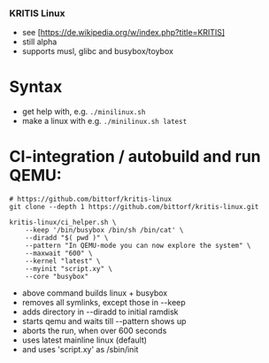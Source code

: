 ### KRITIS Linux

* see [https://de.wikipedia.org/w/index.php?title=KRITIS]
* still alpha
* supports musl, glibc and busybox/toybox

# Syntax

* get help with, e.g. `./minilinux.sh`
* make a linux with e.g. `./minilinux.sh latest`

# CI-integration / autobuild and run QEMU:

```
# https://github.com/bittorf/kritis-linux
git clone --depth 1 https://github.com/bittorf/kritis-linux.git

kritis-linux/ci_helper.sh \
	--keep '/bin/busybox /bin/sh /bin/cat' \
	--diradd "$( pwd )" \
	--pattern "In QEMU-mode you can now explore the system" \
	--maxwait "600" \
	--kernel "latest" \
	--myinit "script.xy" \
	--core "busybox"
```

* above command builds linux + busybox 
* removes all symlinks, except those in --keep
* adds directory in --diradd to initial ramdisk
* starts qemu and waits till --pattern shows up
* aborts the run, when over 600 seconds
* uses latest mainline linux (default)
* and uses 'script.xy' as /sbin/init
